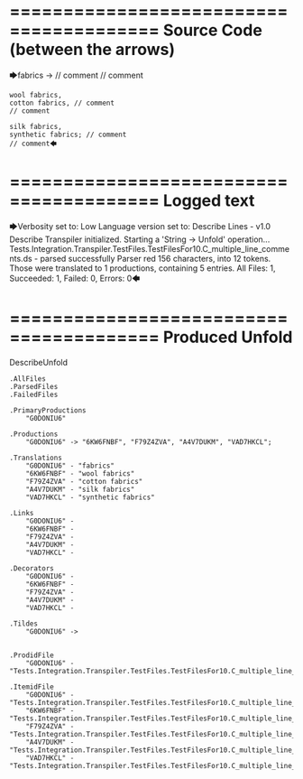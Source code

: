 ========================================
Source Code (between the arrows)
========================================

🡆fabrics -> // comment
// comment

	wool fabrics,
	cotton fabrics, // comment
	// comment

	silk fabrics,
	synthetic fabrics; // comment
	// comment🡄

========================================
Logged text
========================================

🡆Verbosity set to: Low
Language version set to: Describe Lines - v1.0
Describe Transpiler initialized.
Starting a 'String -> Unfold' operation...
Tests.Integration.Transpiler.TestFiles.TestFilesFor10.C_multiple_line_comments.ds - parsed successfully
Parser red 156 characters, into 12 tokens.
Those were translated to 1 productions, containing 5 entries.
All Files: 1, Succeeded: 1, Failed: 0, Errors: 0🡄

========================================
Produced Unfold
========================================

DescribeUnfold

    .AllFiles
    .ParsedFiles
    .FailedFiles

    .PrimaryProductions
        "G0DONIU6" 

    .Productions
        "G0DONIU6" -> "6KW6FNBF", "F79Z4ZVA", "A4V7DUKM", "VAD7HKCL";

    .Translations
        "G0DONIU6" - "fabrics"
        "6KW6FNBF" - "wool fabrics"
        "F79Z4ZVA" - "cotton fabrics"
        "A4V7DUKM" - "silk fabrics"
        "VAD7HKCL" - "synthetic fabrics"

    .Links
        "G0DONIU6" - 
        "6KW6FNBF" - 
        "F79Z4ZVA" - 
        "A4V7DUKM" - 
        "VAD7HKCL" - 

    .Decorators
        "G0DONIU6" - 
        "6KW6FNBF" - 
        "F79Z4ZVA" - 
        "A4V7DUKM" - 
        "VAD7HKCL" - 

    .Tildes
        "G0DONIU6" -> 


    .ProdidFile
        "G0DONIU6" - "Tests.Integration.Transpiler.TestFiles.TestFilesFor10.C_multiple_line_comments.ds"

    .ItemidFile
        "G0DONIU6" - "Tests.Integration.Transpiler.TestFiles.TestFilesFor10.C_multiple_line_comments.ds"
        "6KW6FNBF" - "Tests.Integration.Transpiler.TestFiles.TestFilesFor10.C_multiple_line_comments.ds"
        "F79Z4ZVA" - "Tests.Integration.Transpiler.TestFiles.TestFilesFor10.C_multiple_line_comments.ds"
        "A4V7DUKM" - "Tests.Integration.Transpiler.TestFiles.TestFilesFor10.C_multiple_line_comments.ds"
        "VAD7HKCL" - "Tests.Integration.Transpiler.TestFiles.TestFilesFor10.C_multiple_line_comments.ds"

